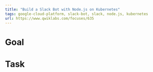 ```yaml
---
title: "Build a Slack Bot with Node.js on Kubernetes"
tags: google-cloud-platform, slack-bot, slack, node.js, kubernetes
url: https://www.qwiklabs.com/focuses/635
---
```


# Goal


# Task
